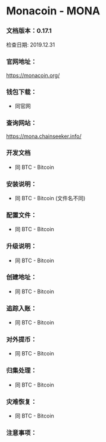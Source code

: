 # Monacoin - MONA

### 文档版本：0.17.1
检查日期: 2019.12.31

### 官网地址：
https://monacoin.org/

### 钱包下载：
* 同官网

### 查询网站：
https://mona.chainseeker.info/

### 开发文档
* 同 BTC - Bitcoin

### 安装说明：
* 同 BTC - Bitcoin (文件名不同)

### 配置文件：
* 同 BTC - Bitcoin

### 升级说明：
* 同 BTC - Bitcoin

### 创建地址：
* 同 BTC - Bitcoin

### 追踪入账：
* 同 BTC - Bitcoin

### 对外提币：
* 同 BTC - Bitcoin

### 归集处理：
* 同 BTC - Bitcoin

### 灾难恢复：
* 同 BTC - Bitcoin

### 注意事项：
